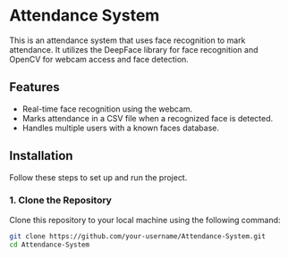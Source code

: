 # Attendance System

This is an attendance system that uses face recognition to mark attendance. It utilizes the DeepFace library for face recognition and OpenCV for webcam access and face detection.

## Features

- Real-time face recognition using the webcam.
- Marks attendance in a CSV file when a recognized face is detected.
- Handles multiple users with a known faces database.

## Installation

Follow these steps to set up and run the project.

### 1. Clone the Repository

Clone this repository to your local machine using the following command:

```bash
git clone https://github.com/your-username/Attendance-System.git
cd Attendance-System

